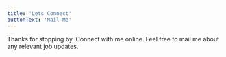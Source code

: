 ```yaml
---
title: 'Lets Connect'
buttonText: 'Mail Me'
---
```


Thanks for stopping by. Connect with me online. Feel free to mail me about any relevant job updates.
